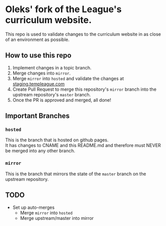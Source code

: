 # Oleks' fork of the League's curriculum website.

This repo is used to validate changes to the curriculum website in as close of an environment as possible.

## How to use this repo

1. Implement changes in a topic branch.
1. Merge changes into `mirror`.  
1. Merge `mirror` into `hosted` and validate the changes at [staging.templeague.com](http://staging.templeague.com/)
1. Create Pull Request to merge this repository's `mirror` branch into the upstream repository's `master` branch.
1. Once the PR is approved and merged, all done!


## Important Branches

### `hosted` 
This is the branch that is hosted on github pages.  
It has changes to CNAME and this README.md and therefore must NEVER be merged into any other branch.

### `mirror`
This is the branch that mirrors the state of the `master` branch on the upstream repository.


## TODO
- Set up auto-merges
  - Merge `mirror` into `hosted`
  - Merge upstream/master into mirror
